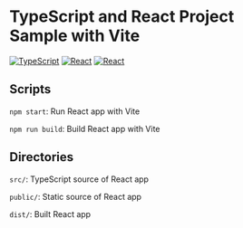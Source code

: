 # TypeScript and React Project Sample with Vite

[![TypeScript](https://img.shields.io/badge/TypeScript-4.6.4-3178C6.svg?logo=typescript)](https://www.typescriptlang.org/)
[![React](https://img.shields.io/badge/React-18.1.0-61DAFB.svg?logo=react)](https://reactjs.org/)
[![React](https://img.shields.io/badge/Vite-2.9.9-646CFF.svg?logo=vite)](https://vitejs.dev/)


## Scripts
```npm start```: Run React app with Vite

```npm run build```: Build React app with Vite

## Directories
```src/```: TypeScript source of React app

```public/```: Static source of React app

```dist/```: Built React app
